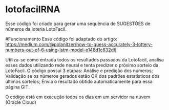 # lotofacilRNA
Esse código foi criado para gerar uma sequência de SUGESTÕES de números da loteria LotoFacil.

#Funcionamento
Esse código foi adaptado do artigo: https://medium.com/@polanitzer/how-to-guess-accurately-3-lottery-numbers-out-of-6-using-lstm-model-e148d1c632d6

Utiliza-se como entrada todos os resultados passados da Lotofacil, analisa esses dados utilizando rede neural e tenta predizer o próximo sorteio da LotoFacil.
O código possui 3 etapas:
   Análise e predição dos números;
   Validação se os números gerados estão OK dos padrões estatísticos dos últimos sorteios;
   Envia o resultado obtido automaticamente para essa página GIT.

O código está em execução todos os dias em um servidor na núvem (Oracle Cloud)
